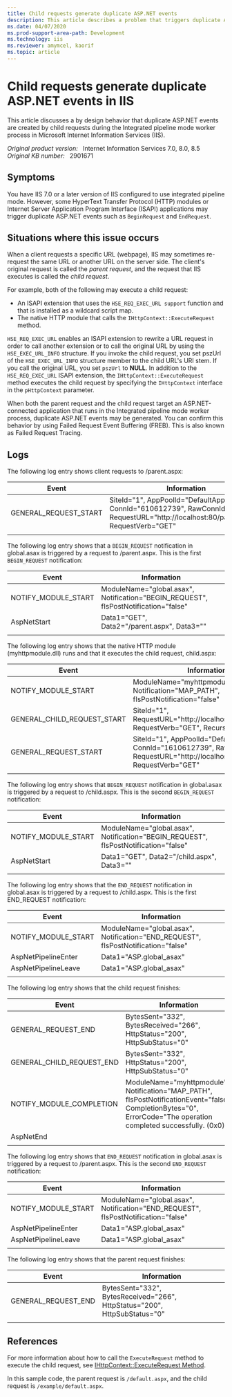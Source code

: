 ```yaml
---
title: Child requests generate duplicate ASP.NET events
description: This article describes a problem that triggers duplicate ASP.NET events. Occurs because of URL child requests in IIS 7.0 or a later version of IIS.
ms.date: 04/07/2020
ms.prod-support-area-path: Development
ms.technology: iis
ms.reviewer: amymcel, kaorif
ms.topic: article
---
```

# Child requests generate duplicate ASP.NET events in IIS

This article discusses a by design behavior that duplicate ASP.NET events are created by child requests during the Integrated pipeline mode worker process in Microsoft Internet Information Services (IIS).

_Original product version:_ &nbsp; Internet Information Services 7.0, 8.0, 8.5  
_Original KB number:_ &nbsp; 2901671

## Symptoms

You have IIS 7.0 or a later version of IIS configured to use integrated pipeline mode. However, some HyperText Transfer Protocol (HTTP) modules or Internet Server Application Program Interface (ISAPI) applications may trigger duplicate ASP.NET events such as `BeginRequest` and `EndRequest`.

## Situations where this issue occurs

When a client requests a specific URL (webpage), IIS may sometimes re-request the same URL or another URL on the server side. The client's original request is called the *parent request*, and the request that IIS executes is called the *child request*.

For example, both of the following may execute a child request:

- An ISAPI extension that uses the `HSE_REQ_EXEC_URL support` function and that is installed as a wildcard script map.
- The native HTTP module that calls the `IHttpContext::ExecuteRequest` method.

`HSE_REQ_EXEC_URL` enables an ISAPI extension to rewrite a URL request in order to call another extension or to call the original URL by using the `HSE_EXEC_URL_INFO` structure. If you invoke the child request, you set pszUrl of the `HSE_EXEC_URL_INFO` structure member to the child URL's URI stem. If you call the original URL, you set `pszUrl` to **NULL**. In addition to the `HSE_REQ_EXEC_URL` ISAPI extension, the `IHttpContext::ExecuteRequest` method executes the child request by specifying the `IHttpContext` interface in the `pHttpContext` parameter.

When both the parent request and the child request target an ASP.NET-connected application that runs in the Integrated pipeline mode worker process, duplicate ASP.NET events may be generated. You can confirm this behavior by using Failed Request Event Buffering (FREB). This is also known as Failed Request Tracing.

## Logs

The following log entry shows client requests to /parent.aspx:

|Event|Information|
|---|---|
|GENERAL_REQUEST_START|SiteId="1", AppPoolId="DefaultAppPool", ConnId="610612739", RawConnId="0", RequestURL="http://localhost:80/parent.aspx", RequestVerb="GET"|
|||

The following log entry shows that a `BEGIN_REQUEST` notification in global.asax is triggered by a request to /parent.aspx. This is the first `BEGIN_REQUEST` notification:

|Event|Information|
|---|---|
|NOTIFY_MODULE_START|ModuleName="global.asax", Notification="BEGIN_REQUEST", fIsPostNotification="false"|
|AspNetStart|Data1="GET", Data2="/parent.aspx", Data3=""|
|||

The following log entry shows that the native HTTP module (myhttpmodule.dll) runs and that it executes the child request, child.aspx:

|Event|Information|
|---|---|
|NOTIFY_MODULE_START|ModuleName="myhttpmodule", Notification="MAP_PATH", fIsPostNotification="false"|
|GENERAL_CHILD_REQUEST_START|SiteId="1", RequestURL="http://localhost:80/child.aspx", RequestVerb="GET", RecursiveLevel="1"|
|GENERAL_REQUEST_START|SiteId="1", AppPoolId="DefaultAppPool", ConnId="1610612739", RawConnId="0", RequestURL="http://localhost:80/child.aspx", RequestVerb="GET"|
|||

The following log entry shows that `BEGIN_REQUEST` notification in global.asax is triggered by a request to /child.aspx. This is the second `BEGIN_REQUEST` notification:

|Event|Information|
|---|---|
|NOTIFY_MODULE_START|ModuleName="global.asax", Notification="BEGIN_REQUEST", fIsPostNotification="false"|
|AspNetStart|Data1="GET", Data2="/child.aspx", Data3=""|
|||

The following log entry shows that the `END_REQUEST` notification in global.asax is triggered by a request to /child.aspx. This is the first END_REQUEST notification:

|Event|Information|
|---|---|
|NOTIFY_MODULE_START|ModuleName="global.asax", Notification="END_REQUEST", fIsPostNotification="false"|
|AspNetPipelineEnter|Data1="ASP.global_asax"|
|AspNetPipelineLeave|Data1="ASP.global_asax"|
|||

The following log entry shows that the child request finishes:

|Event|Information|
|---|---|
|GENERAL_REQUEST_END|BytesSent="332", BytesReceived="266", HttpStatus="200", HttpSubStatus="0"|
|GENERAL_CHILD_REQUEST_END|BytesSent="332", HttpStatus="200", HttpSubStatus="0"|
|NOTIFY_MODULE_COMPLETION|ModuleName="myhttpmodule", Notification="MAP_PATH", fIsPostNotificationEvent="false", CompletionBytes="0", ErrorCode="The operation completed successfully. (0x0)"|
|AspNetEnd||
|||

The following log entry shows that `END_REQUEST` notification in global.asax is triggered by a request to /parent.aspx. This is the second `END_REQUEST` notification:

|Event|Information|
|---|---|
|NOTIFY_MODULE_START|ModuleName="global.asax", Notification="END_REQUEST", fIsPostNotification="false"|
|AspNetPipelineEnter|Data1="ASP.global_asax"|
|AspNetPipelineLeave|Data1="ASP.global_asax"|
|||

The following log entry shows that the parent request finishes:

|Event|Information|
|---|---|
|GENERAL_REQUEST_END|BytesSent="332", BytesReceived="266", HttpStatus="200", HttpSubStatus="0"|
|||

## References

For more information about how to call the `ExecuteRequest` method to execute the child request, see [IHttpContext::ExecuteRequest Method](/iis/web-development-reference/native-code-api-reference/ihttpcontext-executerequest-method).

In this sample code, the parent request is `/default.aspx`, and the child request is `/example/default.aspx`.
